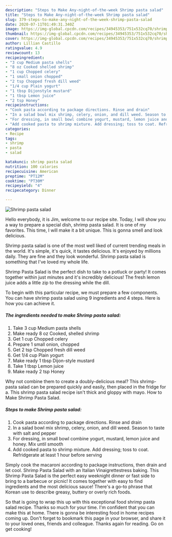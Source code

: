 ```yaml
---
description: "Steps to Make Any-night-of-the-week Shrimp pasta salad"
title: "Steps to Make Any-night-of-the-week Shrimp pasta salad"
slug: 379-steps-to-make-any-night-of-the-week-shrimp-pasta-salad
date: 2020-07-11T01:49:31.340Z
image: https://img-global.cpcdn.com/recipes/34945353/751x532cq70/shrimp-pasta-salad-recipe-main-photo.jpg
thumbnail: https://img-global.cpcdn.com/recipes/34945353/751x532cq70/shrimp-pasta-salad-recipe-main-photo.jpg
cover: https://img-global.cpcdn.com/recipes/34945353/751x532cq70/shrimp-pasta-salad-recipe-main-photo.jpg
author: Lillian Castillo
ratingvalue: 4.9
reviewcount: 13
recipeingredient:
- "3 cup Medium pasta shells"
- "8 oz Cooked shelled shrimp"
- "1 cup Chopped celery"
- "1 small onion chopped"
- "2 tsp Chopped fresh dill weed"
- "1/4 cup Plain yogurt"
- "1 tbsp Dijonstyle mustard"
- "1 tbsp Lemon juice"
- "2 tsp Honey"
recipeinstructions:
- "Cook pasta according to package directions. Rinse and drain"
- "In a salad bowl mix shrimp, celery, onion, and dill weed. Season to taste with salt and pepper"
- "For dressing, in small bowl combine yogurt, mustard, lemon juice and honey. Mix until smooth"
- "Add cooked pasta to shrimp mixture. Add dressing; toss to coat. Refridgerate at least 1 hour before serving"
categories:
- Recipe
tags:
- shrimp
- pasta
- salad

katakunci: shrimp pasta salad 
nutrition: 100 calories
recipecuisine: American
preptime: "PT12M"
cooktime: "PT30M"
recipeyield: "4"
recipecategory: Dinner

---
```



![Shrimp pasta salad](https://img-global.cpcdn.com/recipes/34945353/751x532cq70/shrimp-pasta-salad-recipe-main-photo.jpg)

Hello everybody, it is Jim, welcome to our recipe site. Today, I will show you a way to prepare a special dish, shrimp pasta salad. It is one of my favorites. This time, I will make it a bit unique. This is gonna smell and look delicious.

Shrimp pasta salad is one of the most well liked of current trending meals in the world. It's simple, it's quick, it tastes delicious. It's enjoyed by millions daily. They are fine and they look wonderful. Shrimp pasta salad is something that I've loved my whole life.

Shrimp Pasta Salad is the perfect dish to take to a potluck or party! It comes together within just minutes and it&#39;s incredibly delicious! The fresh lemon juice adds a little zip to the dressing while the dill.


To begin with this particular recipe, we must prepare a few components. You can have shrimp pasta salad using 9 ingredients and 4 steps. Here is how you can achieve it.

<!--inarticleads1-->

##### The ingredients needed to make Shrimp pasta salad:

1. Take 3 cup Medium pasta shells
1. Make ready 8 oz Cooked, shelled shrimp
1. Get 1 cup Chopped celery
1. Prepare 1 small onion, chopped
1. Get 2 tsp Chopped fresh dill weed
1. Get 1/4 cup Plain yogurt
1. Make ready 1 tbsp Dijon-style mustard
1. Take 1 tbsp Lemon juice
1. Make ready 2 tsp Honey


Why not combine them to create a doubly-delicious meal? This shrimp-pasta salad can be prepared quickly and easily, then placed in the fridge for a. This shrimp pasta salad recipe isn&#39;t thick and gloppy with mayo. How to Make Shrimp Pasta Salad. 

<!--inarticleads2-->

##### Steps to make Shrimp pasta salad:

1. Cook pasta according to package directions. Rinse and drain
1. In a salad bowl mix shrimp, celery, onion, and dill weed. Season to taste with salt and pepper
1. For dressing, in small bowl combine yogurt, mustard, lemon juice and honey. Mix until smooth
1. Add cooked pasta to shrimp mixture. Add dressing; toss to coat. Refridgerate at least 1 hour before serving


Simply cook the macaroni according to package instructions, then drain and let cool. Shrimp Pasta Salad with an Italian Vinaigrettestress baking. This Shrimp Pasta Salad is the perfect easy weeknight dinner or fast side to bring to a barbecue or picnic! It comes together with easy to find ingredients and the most delicious sauce! There&#39;s a go-to phrase that Korean use to describe greasy, buttery or overly rich foods. 

So that is going to wrap this up with this exceptional food shrimp pasta salad recipe. Thanks so much for your time. I'm confident that you can make this at home. There is gonna be interesting food in home recipes coming up. Don't forget to bookmark this page in your browser, and share it to your loved ones, friends and colleague. Thanks again for reading. Go on get cooking!
